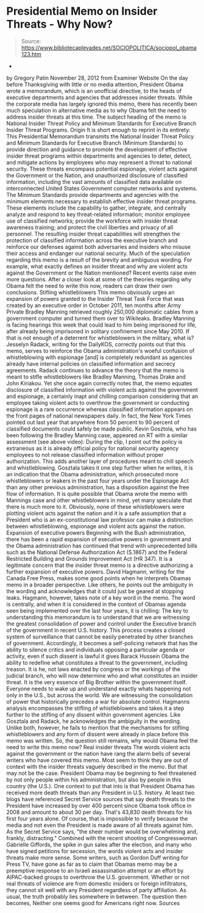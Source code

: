 # Presidential Memo on Insider Threats - Why Now?

> Source: https://www.bibliotecapleyades.net/SOCIOPOLITICA/sociopol_obama123.htm

-
by Gregory Patin
November 28, 2012
from
Examiner Website
On the day before Thanksgiving with little or no
media attention, President Obama
wrote a memorandum, which is an unofficial directive,
to the heads of
executive departments and agencies that addresses insider threats.
While the corporate media has largely ignored
this memo, there has recently been much speculation in alternative media as
to why Obama felt the need to address insider threats at this time.
The subject heading of the memo is National
Insider Threat Policy and Minimum Standards for Executive Branch Insider
Threat Programs.
Origin
It is short enough to reprint in its entirety:
This
Presidential Memorandum transmits the National Insider Threat Policy and
Minimum Standards for Executive Branch (Minimum Standards) to provide
direction and guidance to promote the development of effective insider
threat programs within departments and agencies to deter, detect, and
mitigate actions by employees who may represent a threat to national
security.
These threats
encompass potential espionage, violent acts against the Government or
the Nation, and unauthorized disclosure of classified information,
including the vast amounts of classified data available on
interconnected United States Government computer networks and systems.
The Minimum
Standards provide departments and agencies with the minimum elements
necessary to establish effective insider threat programs.
These
elements include the capability to gather, integrate, and centrally
analyze and respond to key threat-related information; monitor employee
use of classified networks; provide the workforce with insider threat
awareness training; and protect the civil liberties and privacy of all
personnel.
The resulting
insider threat capabilities will strengthen the protection of classified
information across the executive branch and reinforce our defenses
against both adversaries and insiders who misuse their access and
endanger our national security.
Much of the speculation regarding this memo is a
result of the brevity and ambiguous wording.
For example, what exactly defines an insider
threat and why are violent acts against the Government or the Nation
mentioned? Recent events raise even more questions.
After a closer look at some of the theories
regarding why Obama felt the need to write this now, readers can draw their
own conclusions.
Stifling whistleblowers
This memo obviously urges an expansion of powers
granted to the
Insider Threat Task Force that was created by an
executive order in October 2011, ten months after Army Private
Bradley Manning retrieved roughly 250,000 diplomatic cables from a
government computer and turned them over to
Wikileaks.
Bradley Manning is facing hearings this week
that could lead to him being imprisoned for life, after already being
imprisoned in solitary confinement since May 2010.
If that is not enough of a deterrent for
whistleblowers in the military, what is?
Jesselyn Radack,
writing for the DailyKOS,
correctly points out that this memo,
serves to reinforce the Obama
administration's woeful confusion of whistleblowing with espionage
[and]
is completely redundant as agencies already have internal
policies on classified information and secrecy agreements.
Radack continues to advance the theory that the
memo is meant to stifle whistleblowers like Bradley Manning,
Thomas Drake and
John Kiriakou.
Yet she once again correctly notes that,
the memo equates disclosure of classified
information with violent acts against the government and espionage,
a certainly inapt and chilling comparison considering that
an employee
taking violent acts to overthrow the government or conducting espionage
is a rare occurrence whereas classified information appears on the front
pages of national newspapers daily.
In fact, the
New York Times pointed out last year that anywhere from 50 percent to 90
percent of classified documents could safely be made public.
Kevin Gosztola, who has been following
the Bradley Manning case, appeared on
RT with a similar assessment (see above video):
During the clip, I point out the policy is
extraneous as it is already official policy for national security agency
employees to not release classified information without proper
authorization. This adds another layer of procedures meant to chill
speech and whistleblowing.
Gosztala takes it one step further when he
writes,
it is an indication that the Obama
administration, which prosecuted more whistleblowers or leakers in the
past four years under the Espionage Act than any other previous
administration, has a disposition against the free flow of information.
It is quite possible that Obama wrote the memo
with Mannings case and other whistleblowers in mind, yet many speculate
that there is much more to it.
Obviously, none of these whistleblowers were
plotting violent acts against the nation and it is a safe assumption that a
President who is an ex-constitutional law professor can make a distinction
between whistleblowing, espionage and violent acts against the nation.
Expansion of executive powers
Beginning with
the
Bush administration, there
has been a
rapid expansion of executive powers in government and the Obama
administration has continued that trend with unprecedented bills such as the
National Defense Authorization Act (S.1867) and the
Federal Restricted Building and Grounds Improvement Act (HR 347).
It is a legitimate concern that the insider
threat memo is a directive authorizing a further expansion of executive
powers.
David Hagmann,
writing for the Canada Free Press,
makes some good points when he interprets Obamas memo in a broader
perspective. Like others, he points out the ambiguity in the wording and
acknowledges that it could just be geared at stopping leaks.
Hagmann,
however, takes note of a key word in the memo.
The word is centrally, and when it is
considered in the context of Obamas agenda seen being implemented over the
last four years, it is chilling:
The key
to understanding this memorandum is to understand that we are witnessing
the greatest consolidation of power and control under the Executive
branch of the government in recent U.S. history.
This
process creates a closed system of surveillance that cannot be easily
penetrated by other branches of
government.
Accordingly, it becomes a self-policing network that has the ability to
silence critics and individuals opposing a particular agenda or
activity, even if such dissent is lawful
it gives Barack Hussein Obama
the ability to redefine what constitutes a threat to the government,
including treason.
It is he, not laws enacted
by congress or the workings of the judicial branch, who will now
determine who and what constitutes an insider threat.
It is the
very essence of Big Brother within the government itself. Everyone
needs to wake up and understand exactly whats happening not only in the
U.S., but across the world.
We are
witnessing the consolidation of power that historically precedes a war
for absolute control.
Hagmanns analysis encompasses the stifling of
whistleblowers and takes it a step further to the stifling of any dissent
within government agencies.
Like Gosztala and Radack, he acknowledges the
ambiguity in the wording. Unlike both, however, he fails to mention that the
mechanisms for stifling whistleblowers and any form of dissent were already
in place before this memo was written.
So, the question still remains, why would Obama
feel the need to write this memo now?
Real insider threats
The words violent acts against the government
or the nation have rang the alarm bells of several writers who have covered
this memo.
Most seem to think they are out of context with
the insider threats vaguely described in the memo. But that may not be the
case. President Obama may be beginning to feel threatened by not only people
within his administration, but also by people in this country (the U.S.).
One context to put that into is that President
Obama has received more death threats than any President in U.S. history.
At
least two
blogs have referenced Secret Service sources that say death threats to
the President have increased by over 400 percent since Obama took office in
2008 and amount to about 30 per day.
That's
43,830 death threats for his first four years alone. Of course, that is
impossible to verify because the media and not even the President is made
aware of all threats against him.
As the Secret Service says,
"the sheer number would be overwhelming and,
frankly, distracting."
Combined with the recent shooting of
Congresswoman Gabrielle Giffords, the
spike in gun sales after the election, and many who have signed
petitions for secession, the words violent acts and insider threats
make more sense.
Some writers, such as Gordon Duff writing for
Press TV, have gone as far as to claim that Obamas memo may be a preemptive
response to an Israeli assassination attempt or an effort by AIPAC-backed
groups to overthrow the U.S. government. Whether or not real threats of
violence are from domestic insiders or foreign infiltrators, they cannot sit
well with any President regardless of party affiliation.
As usual, the truth probably lies somewhere in
between.
The question then becomes,
Neither one seems good for Americans right
now.
Sources
